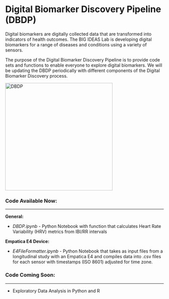 # Digital Biomarker Discovery Pipeline (DBDP)

Digital biomarkers are digitally collected data that are transformed into indicators of health outcomes. The BIG IDEAS Lab is developing digital biomarkers for a range of diseases and conditions using a variety of sensors. 

The purpose of the Digital Biomarker Discovery Pipeline is to provide code sets and functions to enable everyone to explore digital biomarkers. We will be updating the DBDP periodically with different components of the Digital Biomarker Discovery process.

<img width="341" alt="DBDP" src="https://user-images.githubusercontent.com/43549914/73032051-ea9de480-3e0b-11ea-9f1c-1a1c490c973b.PNG">



### Code Available Now:
***

**General:**
* *DBDP.ipynb* - Python Notebook with function that calculates Heart Rate Variability (HRV) metrics from IBI/RR intervals 

**Empatica E4 Device:**
* *E4FileFormatter.ipynb* - Python Notebook that takes as input files from a longitudinal study with an Empatica E4 and compiles data into .csv files for each sensor with timestamps (ISO 8601) adjusted for time zone.


### Code Coming Soon:
***
* Exploratory Data Analysis in Python and R
